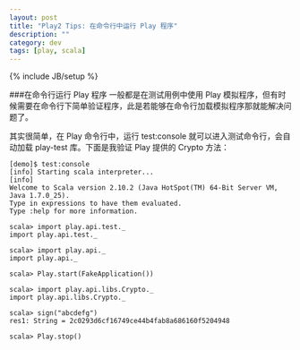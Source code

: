 ```yaml
---
layout: post
title: "Play2 Tips: 在命令行中运行 Play 程序"
description: ""
category: dev
tags: [play, scala]
---
```

{% include JB/setup %}

###在命令行运行 Play 程序
一般都是在测试用例中使用 Play 模拟程序，但有时候需要在命令行下简单验证程序，此是若能够在命令行加载模拟程序那就能解决问题了。

其实很简单，在 Play 命令行中，运行 test:console 就可以进入测试命令行，会自动加载 play-test 库。下面是我验证 Play 提供的 Crypto 方法：

    [demo]$ test:console
    [info] Starting scala interpreter...
    [info] 
    Welcome to Scala version 2.10.2 (Java HotSpot(TM) 64-Bit Server VM, Java 1.7.0_25).
    Type in expressions to have them evaluated.
    Type :help for more information.

    scala> import play.api.test._
    import play.api.test._

    scala> import play.api._
    import play.api._

    scala> Play.start(FakeApplication())

    scala> import play.api.libs.Crypto._
    import play.api.libs.Crypto._

    scala> sign("abcdefg")
    res1: String = 2c0293d6cf16749ce44b4fab8a686160f5204948

    scala> Play.stop()
    
